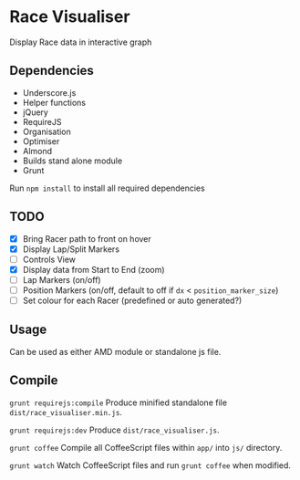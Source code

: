 # Race Visualiser

Display Race data in interactive graph

## Dependencies
- Underscore.js
 - Helper functions
- jQuery
- RequireJS
 - Organisation
 - Optimiser
- Almond
 - Builds stand alone module
- Grunt

Run `npm install` to install all required dependencies

## TODO
- [x] Bring Racer path to front on hover
- [x] Display Lap/Split Markers
- [ ] Controls View
 - [x] Display data from Start to End (zoom)
 - [ ] Lap Markers (on/off)
 - [ ] Position Markers (on/off, default to off if `dx` < `position_marker_size`)
- [ ] Set colour for each Racer (predefined or auto generated?)

## Usage
Can be used as either AMD module or standalone js file.

## Compile
`grunt requirejs:compile`
Produce minified standalone file `dist/race_visualiser.min.js`.

`grunt requirejs:dev`
Produce `dist/race_visualiser.js`.

`grunt coffee`
Compile all CoffeeScript files within `app/` into `js/` directory.

`grunt watch`
Watch CoffeeScript files and run `grunt coffee` when modified.

